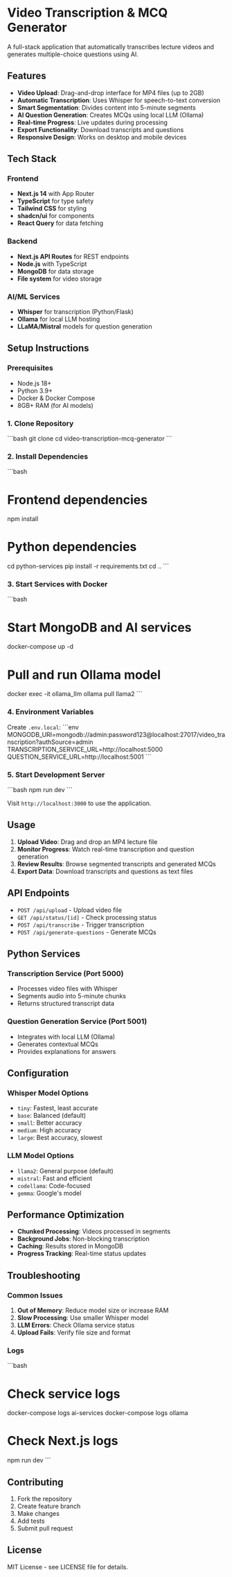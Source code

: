 # Video Transcription & MCQ Generator

A full-stack application that automatically transcribes lecture videos and generates multiple-choice questions using AI.

## Features

- **Video Upload**: Drag-and-drop interface for MP4 files (up to 2GB)
- **Automatic Transcription**: Uses Whisper for speech-to-text conversion
- **Smart Segmentation**: Divides content into 5-minute segments
- **AI Question Generation**: Creates MCQs using local LLM (Ollama)
- **Real-time Progress**: Live updates during processing
- **Export Functionality**: Download transcripts and questions
- **Responsive Design**: Works on desktop and mobile devices

## Tech Stack

### Frontend
- **Next.js 14** with App Router
- **TypeScript** for type safety
- **Tailwind CSS** for styling
- **shadcn/ui** for components
- **React Query** for data fetching

### Backend
- **Next.js API Routes** for REST endpoints
- **Node.js** with TypeScript
- **MongoDB** for data storage
- **File system** for video storage

### AI/ML Services
- **Whisper** for transcription (Python/Flask)
- **Ollama** for local LLM hosting
- **LLaMA/Mistral** models for question generation

## Setup Instructions

### Prerequisites
- Node.js 18+
- Python 3.9+
- Docker & Docker Compose
- 8GB+ RAM (for AI models)

### 1. Clone Repository
\`\`\`bash
git clone <repository-url>
cd video-transcription-mcq-generator
\`\`\`

### 2. Install Dependencies
\`\`\`bash
# Frontend dependencies
npm install

# Python dependencies
cd python-services
pip install -r requirements.txt
cd ..
\`\`\`

### 3. Start Services with Docker
\`\`\`bash
# Start MongoDB and AI services
docker-compose up -d

# Pull and run Ollama model
docker exec -it ollama_llm ollama pull llama2
\`\`\`

### 4. Environment Variables
Create `.env.local`:
\`\`\`env
MONGODB_URI=mongodb://admin:password123@localhost:27017/video_transcription?authSource=admin
TRANSCRIPTION_SERVICE_URL=http://localhost:5000
QUESTION_SERVICE_URL=http://localhost:5001
\`\`\`

### 5. Start Development Server
\`\`\`bash
npm run dev
\`\`\`

Visit `http://localhost:3000` to use the application.

## Usage

1. **Upload Video**: Drag and drop an MP4 lecture file
2. **Monitor Progress**: Watch real-time transcription and question generation
3. **Review Results**: Browse segmented transcripts and generated MCQs
4. **Export Data**: Download transcripts and questions as text files

## API Endpoints

- `POST /api/upload` - Upload video file
- `GET /api/status/[id]` - Check processing status
- `POST /api/transcribe` - Trigger transcription
- `POST /api/generate-questions` - Generate MCQs

## Python Services

### Transcription Service (Port 5000)
- Processes video files with Whisper
- Segments audio into 5-minute chunks
- Returns structured transcript data

### Question Generation Service (Port 5001)
- Integrates with local LLM (Ollama)
- Generates contextual MCQs
- Provides explanations for answers

## Configuration

### Whisper Model Options
- `tiny`: Fastest, least accurate
- `base`: Balanced (default)
- `small`: Better accuracy
- `medium`: High accuracy
- `large`: Best accuracy, slowest

### LLM Model Options
- `llama2`: General purpose (default)
- `mistral`: Fast and efficient
- `codellama`: Code-focused
- `gemma`: Google's model

## Performance Optimization

- **Chunked Processing**: Videos processed in segments
- **Background Jobs**: Non-blocking transcription
- **Caching**: Results stored in MongoDB
- **Progress Tracking**: Real-time status updates

## Troubleshooting

### Common Issues

1. **Out of Memory**: Reduce model size or increase RAM
2. **Slow Processing**: Use smaller Whisper model
3. **LLM Errors**: Check Ollama service status
4. **Upload Fails**: Verify file size and format

### Logs
\`\`\`bash
# Check service logs
docker-compose logs ai-services
docker-compose logs ollama

# Check Next.js logs
npm run dev
\`\`\`

## Contributing

1. Fork the repository
2. Create feature branch
3. Make changes
4. Add tests
5. Submit pull request

## License

MIT License - see LICENSE file for details.
